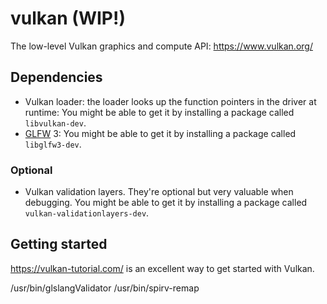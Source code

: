 # vulkan (WIP!)

The low-level Vulkan graphics and compute API: https://www.vulkan.org/

## Dependencies

* Vulkan loader: the loader looks up the function pointers in the driver at runtime:
  You might be able to get it by installing a package called `libvulkan-dev`.
* [GLFW](https://github.com/glfw/glfw) 3:
  You might be able to get it by installing a package called `libglfw3-dev`.

### Optional

* Vulkan validation layers. They're optional but very valuable when debugging.
  You might be able to get it by installing a package called `vulkan-validationlayers-dev`.

## Getting started

https://vulkan-tutorial.com/ is an excellent way to get started with Vulkan.

/usr/bin/glslangValidator
/usr/bin/spirv-remap

